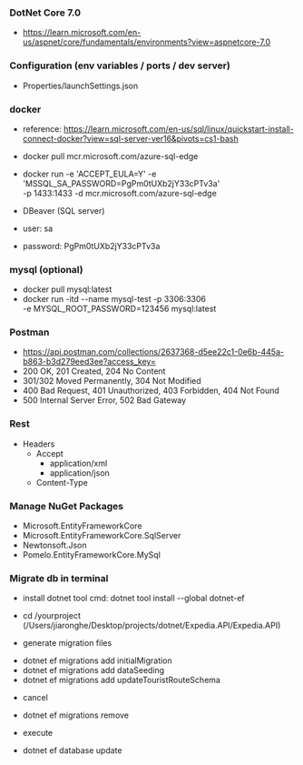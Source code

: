 ﻿### DotNet Core 7.0

- https://learn.microsoft.com/en-us/aspnet/core/fundamentals/environments?view=aspnetcore-7.0


### Configuration (env variables / ports / dev server)

- Properties/launchSettings.json


### docker
- reference: https://learn.microsoft.com/en-us/sql/linux/quickstart-install-connect-docker?view=sql-server-ver16&pivots=cs1-bash
- docker pull mcr.microsoft.com/azure-sql-edge
- docker run -e 'ACCEPT_EULA=Y' -e 'MSSQL_SA_PASSWORD=PgPm0tUXb2jY33cPTv3a' \
    -p 1433:1433 -d mcr.microsoft.com/azure-sql-edge

- DBeaver (SQL server)
- user: sa
- password: PgPm0tUXb2jY33cPTv3a

### mysql (optional)
- docker pull mysql:latest
- docker run -itd --name mysql-test -p 3306:3306 \
    -e MYSQL_ROOT_PASSWORD=123456 mysql:latest

### Postman
- https://api.postman.com/collections/2637368-d5ee22c1-0e6b-445a-b863-b3d279eed3ee?access_key=
- 200 OK, 201 Created, 204 No Content
- 301/302 Moved Permanently, 304 Not Modified
- 400 Bad Request, 401 Unauthorized, 403 Forbidden, 404 Not Found
- 500 Internal Server Error, 502 Bad Gateway

### Rest
- Headers
    - Accept
        - application/xml
        - application/json
    - Content-Type

### Manage NuGet Packages
- Microsoft.EntityFrameworkCore
- Microsoft.EntityFrameworkCore.SqlServer
- Newtonsoft.Json
- Pomelo.EntityFrameworkCore.MySql


### Migrate db in terminal
* install dotnet tool
cmd: dotnet tool install --global dotnet-ef

- cd /yourproject (/Users/jiaronghe/Desktop/projects/dotnet/Expedia.API/Expedia.API)

* generate migration files
- dotnet ef migrations add initialMigration
- dotnet ef migrations add dataSeeding
- dotnet ef migrations add updateTouristRouteSchema

* cancel
- dotnet ef migrations remove

* execute
- dotnet ef database update